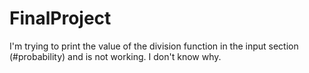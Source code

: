 # FinalProject

I'm trying to print the value of the division function in the input section (#probability) and is not working. I don't know why.

